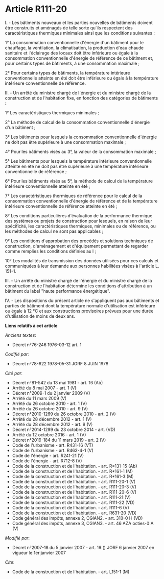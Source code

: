 # Article R111-20

I. - Les bâtiments nouveaux et les parties nouvelles de bâtiments doivent être construits et aménagés de telle sorte qu'ils
respectent des caractéristiques thermiques minimales ainsi que les conditions suivantes :

1° La consommation conventionnelle d'énergie d'un bâtiment pour le chauffage, la ventilation, la climatisation, la production
d'eau chaude sanitaire et l'éclairage des locaux doit être inférieure ou égale à la consommation conventionnelle d'énergie de
référence de ce bâtiment et, pour certains types de bâtiments, à une consommation maximale ;

2° Pour certains types de bâtiments, la température intérieure conventionnelle atteinte en été doit être inférieure ou égale
à la température intérieure conventionnelle de référence.

II. - Un arrêté du ministre chargé de l'énergie et du ministre chargé de la construction et de l'habitation fixe, en fonction
des catégories de bâtiments :

1° Les caractéristiques thermiques minimales ;

2° La méthode de calcul de la consommation conventionnelle d'énergie d'un bâtiment ;

3° Les bâtiments pour lesquels la consommation conventionnelle d'énergie ne doit pas être supérieure à une consommation
maximale ;

4° Pour les bâtiments visés au 3°, la valeur de la consommation maximale ;

5° Les bâtiments pour lesquels la température intérieure conventionnelle atteinte en été ne doit pas être supérieure à une
température intérieure conventionnelle de référence ;

6° Pour les bâtiments visés au 5°, la méthode de calcul de la température intérieure conventionnelle atteinte en été ;

7° Les caractéristiques thermiques de référence pour le calcul de la consommation conventionnelle d'énergie de référence et
de la température intérieure conventionnelle de référence atteinte en été ;

8° Les conditions particulières d'évaluation de la performance thermique des systèmes ou projets de construction pour
lesquels, en raison de leur spécificité, les caractéristiques thermiques, minimales ou de référence, ou les méthodes de
calcul ne sont pas applicables ;

9° Les conditions d'approbation des procédés et solutions techniques de construction, d'aménagement et d'équipement
permettant de regarder comme remplies les conditions définies au I ;

10° Les modalités de transmission des données utilisées pour ces calculs et communiquées à leur demande aux personnes
habilitées visées à l'article L. 151-1.

III. - Un arrêté du ministre chargé de l'énergie et du ministre chargé de la construction et de l'habitation détermine les
conditions d'attribution à un bâtiment du label "haute performance énergétique".

IV. - Les dispositions du présent article ne s'appliquent pas aux bâtiments et parties de bâtiment dont la température
normale d'utilisation est inférieure ou égale à 12 °C et aux constructions provisoires prévues pour une durée d'utilisation
de moins de deux ans.

**Liens relatifs à cet article**

_Anciens textes_:

  - Décret n°76-246 1976-03-12 art. 1

_Codifié par_:

  - Décret n°78-622 1978-05-31 JORF 8 JUIN 1978

_Cité par_:

  - Décret n°81-542 du 13 mai 1981 - art. 16 (Ab)
  - Arrêté du 8 mai 2007 - art. 1 (V)
  - Décret n°2009-1 du 2 janvier 2009 (V)
  - Arrêté du 11 mars 2009 (V)
  - Arrêté du 26 octobre 2010 - art. 1 (V)
  - Arrêté du 26 octobre 2010 - art. 9 (V)
  - Décret n°2010-1269 du 26 octobre 2010 - art. 2 (V)
  - Arrêté du 28 décembre 2012 - art. 1 (V)
  - Arrêté du 28 décembre 2012 - art. 9 (V)
  - Décret n°2014-1299 du 23 octobre 2014 - art. (VD)
  - Arrêté du 12 octobre 2016 - art. 1 (V)
  - Décret n°2019-184 du 11 mars 2019 - art. 2 (V)
  - Code de l'urbanisme - art. R431-16 (VT)
  - Code de l'urbanisme - art. R462-4-1 (V)
  - Code de l'énergie - art. R241-21 (V)
  - Code de l'énergie - art. R712-8 (V)
  - Code de la construction et de l'habitation. - art. R*131-15 (Ab)
  - Code de la construction et de l'habitation. - art. R*161-1 (M)
  - Code de la construction et de l'habitation. - art. R*161-3 (M)
  - Code de la construction et de l'habitation. - art. R111-20-1 (V)
  - Code de la construction et de l'habitation. - art. R111-20-3 (V)
  - Code de la construction et de l'habitation. - art. R111-20-6 (V)
  - Code de la construction et de l'habitation. - art. R111-21 (V)
  - Code de la construction et de l'habitation. - art. R111-22 (VD)
  - Code de la construction et de l'habitation. - art. R111-6 (V)
  - Code de la construction et de l'habitation. - art. R631-20 (VD)
  - Code général des impôts, annexe 2, CGIAN2. - art. 310-0 H (VD)
  - Code général des impôts, annexe 3, CGIAN3. - art. 46 AZA octies-0 A (V)

_Modifié par_:

  - Décret n°2007-18 du 5 janvier 2007 - art. 16 () JORF 6 janvier 2007 en vigueur le 1er janvier 2007

_Cite_:

  - Code de la construction et de l'habitation. - art. L151-1 (M)
